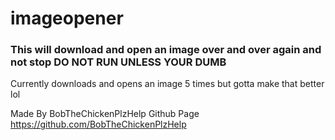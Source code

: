 # imageopener
### This will download and open an image over and over again and not stop DO NOT RUN UNLESS YOUR DUMB
Currently downloads and opens an image 5 times but gotta make that better lol

Made By BobTheChickenPlzHelp
Github Page https://github.com/BobTheChickenPlzHelp
